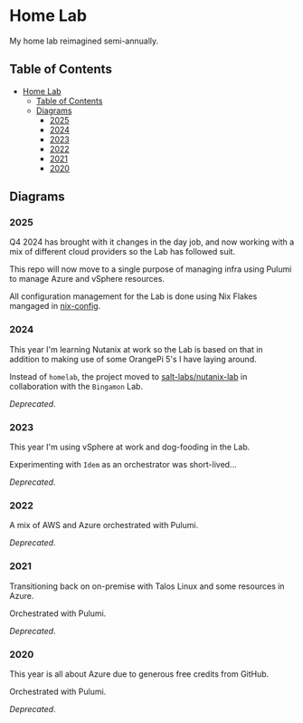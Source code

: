 # Home Lab

My home lab reimagined semi-annually.

## Table of Contents

- [Home Lab](#home-lab)
  - [Table of Contents](#table-of-contents)
  - [Diagrams](#diagrams)
    - [2025](#2025)
    - [2024](#2024)
    - [2023](#2023)
    - [2022](#2022)
    - [2021](#2021)
    - [2020](#2020)

## Diagrams

### 2025

Q4 2024 has brought with it changes in the day job, and now working with a mix of different cloud providers so the Lab has followed suit.

This repo will now move to a single purpose of managing infra using Pulumi to manage Azure and vSphere resources.

All configuration management for the Lab is done using Nix Flakes mangaged in [nix-config](https://github.com/MAHDTech/nix-config).

### 2024

This year I'm learning Nutanix at work so the Lab is based on that in addition to making use of some OrangePi 5's I have laying around.

Instead of `homelab`, the project moved to [salt-labs/nutanix-lab](https://github.com/salt-labs/nutanix-lab) in collaboration with the `Bingamon` Lab.

_Deprecated_.

### 2023

This year I'm using vSphere at work and dog-fooding in the Lab.

Experimenting with `Idem` as an orchestrator was short-lived...

_Deprecated_.

### 2022

A mix of AWS and Azure orchestrated with Pulumi.

_Deprecated_.

### 2021

Transitioning back on on-premise with Talos Linux and some resources in Azure.

Orchestrated with Pulumi.

_Deprecated_.

### 2020

This year is all about Azure due to generous free credits from GitHub.

Orchestrated with Pulumi.

_Deprecated_.
